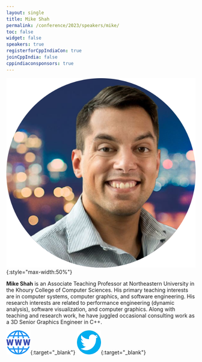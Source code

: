 ```yaml
---
layout: single
title: Mike Shah
permalink: /conference/2023/speakers/mike/
toc: false
widget: false
speakers: true
registerforCppIndiaCon: true
joinCppIndia: false
cppindiaconsponsors: true
---
```


![Mike Shah](/conference/2023/graphics/speakers/mike.png "Mike Shah"){:style="max-width:50%"}

**Mike Shah** is an Associate Teaching Professor at Northeastern University in the Khoury College of Computer Sciences. His primary teaching interests are in computer systems, computer graphics, and software engineering. His research interests are related to performance engineering (dynamic analysis), software visualization, and computer graphics. Along with teaching and research work, he have juggled occasional consulting work as a 3D Senior Graphics Engineer in C++.

[![Mike Shah](/assets/images/www.png "Mike Shah")](https://mshah.io ){:target="_blank"}
[![Mike Shah](/assets/images/twitter.png "Mike Shah")](https://twitter.com/MichaelShah){:target="_blank"}
